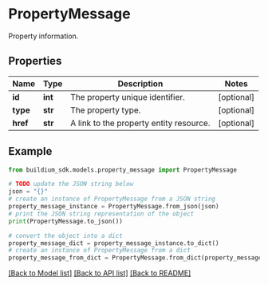 # PropertyMessage

Property information.

## Properties

Name | Type | Description | Notes
------------ | ------------- | ------------- | -------------
**id** | **int** | The property unique identifier. | [optional] 
**type** | **str** | The property type. | [optional] 
**href** | **str** | A link to the property entity resource. | [optional] 

## Example

```python
from buildium_sdk.models.property_message import PropertyMessage

# TODO update the JSON string below
json = "{}"
# create an instance of PropertyMessage from a JSON string
property_message_instance = PropertyMessage.from_json(json)
# print the JSON string representation of the object
print(PropertyMessage.to_json())

# convert the object into a dict
property_message_dict = property_message_instance.to_dict()
# create an instance of PropertyMessage from a dict
property_message_from_dict = PropertyMessage.from_dict(property_message_dict)
```
[[Back to Model list]](../README.md#documentation-for-models) [[Back to API list]](../README.md#documentation-for-api-endpoints) [[Back to README]](../README.md)


